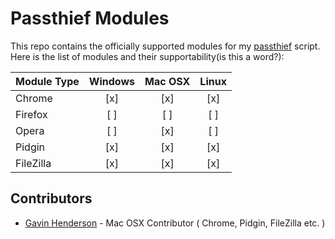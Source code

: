 # Passthief Modules
This repo contains the officially supported modules for my [passthief](https://github.com/sadboyzvone/passthief) script.<br />
Here is the list of modules and their supportability(is this a word?):

| Module Type | Windows | Mac OSX | Linux |
| ----------- |:-------:|:-------:|:-----:|
| Chrome      | [x]     | [x]     | [x]   |
| Firefox     | [ ]     | [ ]     | [ ]   |
| Opera       | [ ]     | [x]     | [ ]   |
| Pidgin      | [x]     | [x]     | [x]   |
| FileZilla   | [x]     | [x]     | [x]   |
## Contributors
* [Gavin Henderson](https://github.com/gavinhenderson) - Mac OSX Contributor ( Chrome, Pidgin, FileZilla etc. )
